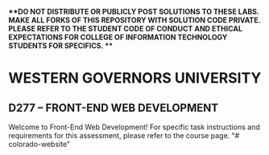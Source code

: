 <strong> **DO NOT DISTRIBUTE OR PUBLICLY POST SOLUTIONS TO THESE LABS. MAKE ALL FORKS OF THIS REPOSITORY WITH SOLUTION CODE PRIVATE. PLEASE REFER TO THE STUDENT CODE OF CONDUCT AND ETHICAL EXPECTATIONS FOR COLLEGE OF INFORMATION TECHNOLOGY STUDENTS FOR SPECIFICS. ** </strong>
# WESTERN GOVERNORS UNIVERSITY 
## D277 – FRONT-END WEB DEVELOPMENT
Welcome to Front-End Web Development! 
For specific task instructions and requirements for this assessment, please refer to the course page.
"# colorado-website" 
